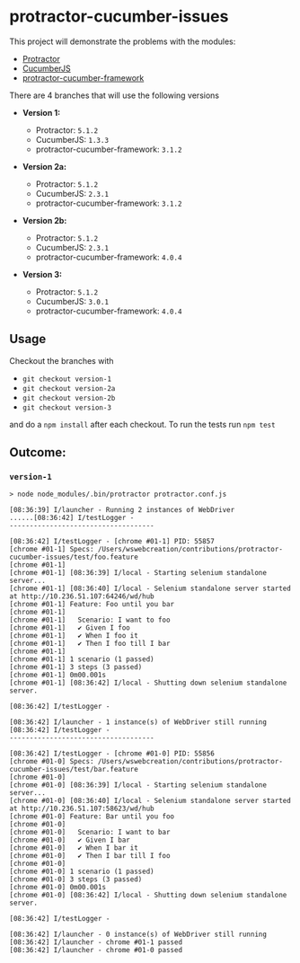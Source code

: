 # protractor-cucumber-issues

This project will demonstrate the problems with the modules:

- [Protractor](https://github.com/angular/protractor)
- [CucumberJS](https://github.com/cucumber/cucumber-js)
- [protractor-cucumber-framework](https://github.com/protractor-cucumber-framework/protractor-cucumber-framework)


There are 4 branches that will use the following versions

- **Version 1:**
  - Protractor: `5.1.2`
  - CucumberJS: `1.3.3`
  - protractor-cucumber-framework: `3.1.2`

- **Version 2a:**
  - Protractor: `5.1.2`
  - CucumberJS: `2.3.1`
  - protractor-cucumber-framework: `3.1.2`

- **Version 2b:**
  - Protractor: `5.1.2`
  - CucumberJS: `2.3.1`
  - protractor-cucumber-framework: `4.0.4`

- **Version 3:**
  - Protractor: `5.1.2`
  - CucumberJS: `3.0.1`
  - protractor-cucumber-framework: `4.0.4`


## Usage
Checkout the branches with

- `git checkout version-1`
- `git checkout version-2a`
- `git checkout version-2b`
- `git checkout version-3`

and do a `npm install` after each checkout. To run the tests run `npm test`


## Outcome:

### `version-1`
```shell
> node node_modules/.bin/protractor protractor.conf.js

[08:36:39] I/launcher - Running 2 instances of WebDriver
......[08:36:42] I/testLogger -
------------------------------------

[08:36:42] I/testLogger - [chrome #01-1] PID: 55857
[chrome #01-1] Specs: /Users/wswebcreation/contributions/protractor-cucumber-issues/test/foo.feature
[chrome #01-1]
[chrome #01-1] [08:36:39] I/local - Starting selenium standalone server...
[chrome #01-1] [08:36:40] I/local - Selenium standalone server started at http://10.236.51.107:64246/wd/hub
[chrome #01-1] Feature: Foo until you bar
[chrome #01-1]
[chrome #01-1]   Scenario: I want to foo
[chrome #01-1]   ✔ Given I foo
[chrome #01-1]   ✔ When I foo it
[chrome #01-1]   ✔ Then I foo till I bar
[chrome #01-1]
[chrome #01-1] 1 scenario (1 passed)
[chrome #01-1] 3 steps (3 passed)
[chrome #01-1] 0m00.001s
[chrome #01-1] [08:36:42] I/local - Shutting down selenium standalone server.

[08:36:42] I/testLogger -

[08:36:42] I/launcher - 1 instance(s) of WebDriver still running
[08:36:42] I/testLogger -
------------------------------------

[08:36:42] I/testLogger - [chrome #01-0] PID: 55856
[chrome #01-0] Specs: /Users/wswebcreation/contributions/protractor-cucumber-issues/test/bar.feature
[chrome #01-0]
[chrome #01-0] [08:36:39] I/local - Starting selenium standalone server...
[chrome #01-0] [08:36:40] I/local - Selenium standalone server started at http://10.236.51.107:58623/wd/hub
[chrome #01-0] Feature: Bar until you foo
[chrome #01-0]
[chrome #01-0]   Scenario: I want to bar
[chrome #01-0]   ✔ Given I bar
[chrome #01-0]   ✔ When I bar it
[chrome #01-0]   ✔ Then I bar till I foo
[chrome #01-0]
[chrome #01-0] 1 scenario (1 passed)
[chrome #01-0] 3 steps (3 passed)
[chrome #01-0] 0m00.001s
[chrome #01-0] [08:36:42] I/local - Shutting down selenium standalone server.

[08:36:42] I/testLogger -

[08:36:42] I/launcher - 0 instance(s) of WebDriver still running
[08:36:42] I/launcher - chrome #01-1 passed
[08:36:42] I/launcher - chrome #01-0 passed
```
